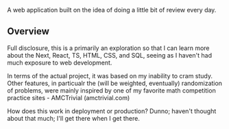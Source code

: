 A web application built on the idea of doing a little bit of review every day.

## Overview
Full disclosure, this is a primarily an exploration so that I can learn more about the Next, React, TS, HTML, CSS, and SQL, seeing as I haven't had much exposure to web development.

In terms of the actual project, it was based on my inability to cram study. Other features, in particualr the (will be weighted, eventually) randomization of problems, were mainly inspired by one of my favorite math competition practice sites - AMCTrivial (amctrivial.com)

How does this work in deployment or production? Dunno; haven't thought about that much; I'll get there when I get there.